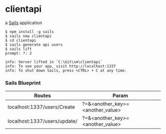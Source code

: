 # clientapi

a [Sails](http://sailsjs.org) application

```console
$ npm install -g sails
$ sails new clientapi
$ cd clientapi
$ sails generate api users
$ sails lift
prompt: ?: 2

info: Server lifted in `C:\Git\sm\clientapi`
info: To see your app, visit http://localhost:1337
info: To shut down Sails, press <CTRL> + C at any time.
```

### Sails Blueprint

Routes | Param
--- | ---
localhost:1337/users/Create | ?<key>=<value>&<another_key>=<another_value>
localhost:1337/users/update/<id> | ?<key>=<value>&<another_key>=<another_value>
